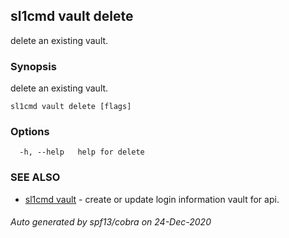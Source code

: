 ## sl1cmd vault delete

delete an existing vault.

### Synopsis

delete an existing vault.

```
sl1cmd vault delete [flags]
```

### Options

```
  -h, --help   help for delete
```

### SEE ALSO

* [sl1cmd vault](sl1cmd_vault.md)	 - create or update login information vault for api.

###### Auto generated by spf13/cobra on 24-Dec-2020
